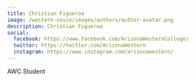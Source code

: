 ```yaml
---
title: Christian Figueroa
image: /western-voice/images/authors/author-avatar.png
description: Christian Figueroa
social:
  facebook: https://www.facebook.com/ArizonaWesternCollege/
  twitter: https://twitter.com/ArizonaWestern
  instagram: https://www.instagram.com/arizonawestern/
---
```


AWC Student